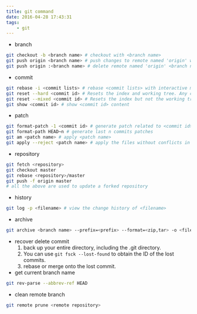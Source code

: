 ```yaml
---
title: git command
date: 2016-04-28 17:43:31
tags: 
    - git
---
```

+ branch
```bash
git checkout -b <branch name> # checkout with <branch name>
git push origin <branch name> # push changes to remote named 'origin' with <branch name>
git push origin :<branch name> # delete remote named 'origin' <branch name>
```
+ commit
```bash
git rebase -i <commit lists> # rebase <commit lists> with interactive mode, it can re-order commits
git reset --hard <commit id> # Resets the index and working tree. Any changes to tracked files in the working tree since <commit> are discarded.
git reset --mixed <commit id> # Resets the index but not the working tree (i.e., the changed files are preserved but not marked for commit) and reports what has not been updated. This is the default action.
git show <commit id> # show <commit id> content
```

+ patch
```bash
git format-patch -1 <commit id> # generate patch related to <commit id>
git format-path HEAD~n # generate last n commits patches
git am <patch name> # apply <patch name>
git apply --reject <patch name> # apply the files without conflicts in patch, leave conflict files with tags
```
+ repository
```bash
git fetch <repository>
git checkout master
git rebase <repository>/master
git push -f origin master
# all the above are used to update a forked repository
```
+ history
```bash
git log -p <filename> # view the change history of <filename>
```
+ archive
```bash
git archive <branch name> --prefix=<prefix> --format=<zip,tar> -o <filename>
```
+ recover delete commit
    1. back up your entire directory, including the .git directory.
    1. You can use `git fsck --lost-found` to obtain the ID of the lost commits.
    1. rebase or merge onto the lost commit.
+ get current branch name
```bash
git rev-parse --abbrev-ref HEAD
```
+ clean remote branch
```bash
git remote prune <remote repository>
```
